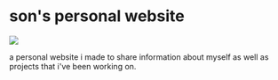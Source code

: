 # son's personal website

<img src="https://img.shields.io/github/checks-status/neeneemi/hellogirls-site/main?color=8bd5ca&label=main&logo=github&style=for-the-badge&labelColor=302D41">

a personal website i made to share information about myself as well as projects that i've been working on.

